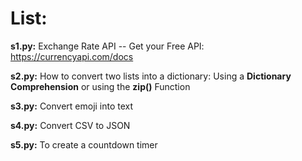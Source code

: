 <h1>List:</h1>

**s1.py:**  Exchange Rate API -- Get your Free API: https://currencyapi.com/docs

**s2.py:**  How to convert two lists into a dictionary: Using a **Dictionary Comprehension** or using the **zip()** Function

**s3.py:**  Convert emoji into text

**s4.py:**  Convert CSV to JSON

**s5.py:**  To create a countdown timer


